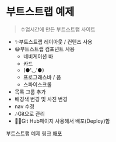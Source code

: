 # 부트스트랩 예제

> 수업시간에 만든 부트스트랩 사이트

- ✨부트스트랩 레이아웃 / 컨텐츠 사용
- 😃부트스트랩 컴포넌트 사용
  - 네비게이션 바
  - 카드
  - (●'◡'●)
  - 프로그래스바 / 폼
  - 스파이스크롤
- 목록 그룹 추가
- 배경색 변경 및 사진 변경
- nav 수정
- 🎶Git으로 관리
- 🐱‍🚀Git Hub페이지 사용해서 배포(Deploy)함

부트스트랩 예제 링크
[배포]()
